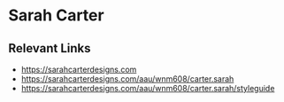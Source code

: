 # Sarah Carter

## Relevant Links
- https://sarahcarterdesigns.com
- https://sarahcarterdesigns.com/aau/wnm608/carter.sarah
- https://sarahcarterdesigns.com/aau/wnm608/carter.sarah/styleguide
